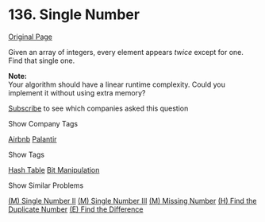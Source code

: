 # 136. Single Number

[Original Page](https://leetcode.com/problems/single-number/)

Given an array of integers, every element appears _twice_ except for one. Find that single one.

**Note:**  
Your algorithm should have a linear runtime complexity. Could you implement it without using extra memory?

<div>

[Subscribe](/subscribe/) to see which companies asked this question

</div>

<div>

<div id="company_tags" class="btn btn-xs btn-warning">Show Company Tags</div>

<span class="hidebutton">[Airbnb](/company/airbnb/) [Palantir](/company/palantir/)</span></div>

<div>

<div id="tags" class="btn btn-xs btn-warning">Show Tags</div>

<span class="hidebutton">[Hash Table](/tag/hash-table/) [Bit Manipulation](/tag/bit-manipulation/)</span></div>

<div>

<div id="similar" class="btn btn-xs btn-warning">Show Similar Problems</div>

<span class="hidebutton">[(M) Single Number II](/problems/single-number-ii/) [(M) Single Number III](/problems/single-number-iii/) [(M) Missing Number](/problems/missing-number/) [(H) Find the Duplicate Number](/problems/find-the-duplicate-number/) [(E) Find the Difference](/problems/find-the-difference/)</span></div>